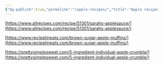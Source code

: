 ```yaml
---
{"dg-publish":true,"permalink":"/apple-recipes/","title":"Apple recipes","tags":["empty"],"created":"2023-03-29","updated":"2024-05-17"}
---
```


 
[https://www.allrecipes.com/recipe/51301/sarahs-applesauce/](https://www.allrecipes.com/recipe/51301/sarahs-applesauce/)  
  
[https://www.recipetineats.com/brown-sugar-apple-muffins/](https://www.recipetineats.com/brown-sugar-apple-muffins/)

[https://prettysimplesweet.com/5-ingredient-individual-apple-crumble/](https://prettysimplesweet.com/5-ingredient-individual-apple-crumble/)